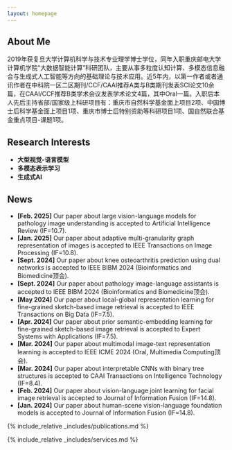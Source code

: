 ```yaml
---
layout: homepage
---
```


## About Me

2019年获复旦大学计算机科学与技术专业理学博士学位，同年入职重庆邮电大学计算机学院“大数据智能计算”科研团队，主要从事多粒度认知计算、多模态信息融合与生成式人工智能等方向的基础理论与技术应用。近5年内，以第一作者或者通讯作者在中科院一区二区期刊/CCF/CAAI推荐A类与B类期刊发表SCI论文10余篇，在CAAI/CCF推荐B类学术会议发表学术论文4篇，其中Oral一篇。入职后本人先后主持省部/国家级上科研项目有：重庆市自然科学基金面上项目2项、中国博士后科学基金面上项目1项、重庆市博士后特别资助等科研项目1项、国自然联合基金重点项目-课题1项。


## Research Interests

- **大型视觉-语言模型** 
- **多模态表示学习** 
- **生成式AI**
  
## News

- **[Feb. 2025]** Our paper about ​large vision-language models for pathology image understanding​ is accepted to Artificial Intelligence Review (IF=10.7).
- **[Jan. 2025]** Our paper about ​adaptive multi-granularity graph representation of images​ is accepted to IEEE Transactions on Image Processing (IF=10.8).​​
- **[Sept. 2024]** Our paper about ​knee osteoarthritis prediction using dual networks​ is accepted to IEEE BIBM 2024 (Bioinformatics and Biomedicine顶会).
- **[Sept. 2024]** Our paper about ​pathology image-language assistants​ is accepted to IEEE BIBM 2024 (Bioinformatics and Biomedicine顶会).
- **[May 2024]** Our paper about ​local-global representation learning for fine-grained sketch-based image retrieval​ is accepted to IEEE Transactions on Big Data (IF=7.5).
- **[Apr. 2024]** Our paper about ​prior semantic-embedding learning for fine-grained sketch-based image retrieval​ is accepted to Expert Systems with Applications (IF=7.5).
- **[Mar. 2024]** Our paper about ​multimodal image-text representation learning​ is accepted to IEEE ICME 2024 (Oral, Multimedia Computing顶会).
- **[Mar. 2024]** Our paper about ​interpretable CNNs with binary tree structures​ is accepted to CAAI Transactions on Intelligence Technology (IF=8.4).
- **[Feb. 2024]** Our paper about ​vision-language joint learning for facial image retrieval​ is accepted to Journal of Information Fusion (IF=14.8).
- **[Jan. 2024]** Our paper about ​human-scene vision-language foundation models​ is accepted to Journal of Information Fusion (IF=14.8).



{% include_relative _includes/publications.md %}

{% include_relative _includes/services.md %}
